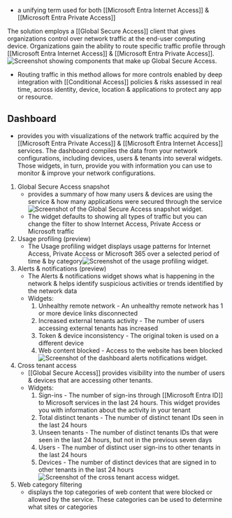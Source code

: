 - a unifying term used for both [[Microsoft Entra Internet Access]] & [[Microsoft Entra Private Access]]

The solution employs a [[Global Secure Access]] client that gives organizations control over network traffic at the end-user computing device. Organizations gain the ability to route specific traffic profile through [[Microsoft Entra Internet Access]] & [[Microsoft Entra Private Access]]. 
![Screenshot showing components that make up Global Secure Access.](https://learn.microsoft.com/en-us/training/wwl-sci/explore-access-management-capabilities/media/global-secure-access-v3.png)
- Routing traffic in this method allows for more controls enabled by deep integration with [[Conditional Access]] policies & risks assessed in real time, across identity, device, location & applications to protect any app or resource.
## Dashboard
- provides you with visualizations of the network traffic acquired by the [[Microsoft Entra Private Access]] & [[Microsoft Entra Internet Access]] services. The dashboard compiles the data from your network configurations, including devices, users & tenants into several widgets. Those widgets, in turn, provide you with information you can use to monitor & improve your network configurations.
1. Global Secure Access snapshot
	- provides a summary of how many users & devices are using the service & how many applications were secured through the service![Screenshot of the Global Secure Access snapshot widget.](https://learn.microsoft.com/en-us/training/wwl-sci/explore-access-management-capabilities/media/global-secure-access-snapshot-widget.png)
	- The widget defaults to showing all types of traffic but you can change the filter to show Internet Access, Private Access or Microsoft traffic
2. Usage profiling (preview)
	- The Usage profiling widget displays usage patterns for Internet Access, Private Access or Microsoft 365 over a selected period of time & by category![Screenshot of the usage profiling widget.](https://learn.microsoft.com/en-us/training/wwl-sci/explore-access-management-capabilities/media/dashboard-usage-profiling.png)
3. Alerts & notifications (preview)
	- The Alerts & notifications widget shows what is happening in the network & helps identify suspicious activities or trends identified by the network data
	- Widgets:
		1. Unhealthy remote network - An unhealthy remote network has 1 or more device links disconnected
		2. Increased external tenants activity - The number of users accessing external tenants has increased
		3. Token & device inconsistency - The original token is used on a different device
		4. Web content blocked - Access to the website has been blocked![Screenshot of the dashboard alerts notifications widget.](https://learn.microsoft.com/en-us/training/wwl-sci/explore-access-management-capabilities/media/dashboard-alerts-notifications.png)
4. Cross tenant access
	- [[Global Secure Access]] provides visibility into the number of users & devices that are accessing other tenants.
	- Widgets:
		1. Sign-ins - The number of sign-ins through [[Microsoft Entra ID]] to Microsoft services in the last 24 hours. This widget provides you with information about the activity in your tenant
		2. Total distinct tenants - The number of distinct tenant IDs seen in the last 24 hours
		3. Unseen tenants - The number of distinct tenants IDs that were seen in the last 24 hours, but not in the previous seven days
		4. Users - The number of distinct user sign-ins to other tenants in the last 24 hours
		5. Devices - The number of distinct devices that are signed in to other tenants in the last 24 hours![Screenshot of the cross tenant access widget.](https://learn.microsoft.com/en-us/training/wwl-sci/explore-access-management-capabilities/media/cross-tenant-access.png)
5. Web category filtering
	- displays the top categories of web content that were blocked or allowed by the service. These categories can be used to determine what sites or categories 